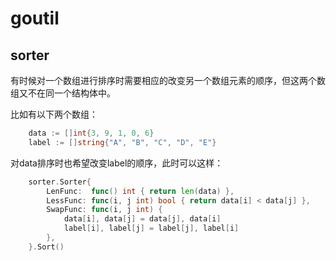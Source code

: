 # goutil

## sorter

有时候对一个数组进行排序时需要相应的改变另一个数组元素的顺序，但这两个数组又不在同一个结构体中。

比如有以下两个数组：

```go
	data := []int{3, 9, 1, 0, 6}
	label := []string{"A", "B", "C", "D", "E"}
```

对data排序时也希望改变label的顺序，此时可以这样：

```go
	sorter.Sorter{
		LenFunc:  func() int { return len(data) },
		LessFunc: func(i, j int) bool { return data[i] < data[j] },
		SwapFunc: func(i, j int) {
			data[i], data[j] = data[j], data[i]
			label[i], label[j] = label[j], label[i]
		},
	}.Sort()
```

